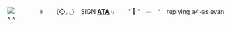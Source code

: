 ![](https://files.catbox.moe/dwbuom.jpg)
　　　　⊧　　（◇◞ ◟）　SIGN [**ATA**](https://evangarret.atabook.org/)
      ⤷　　 ' 🤕 '　┈　⁺　replying a4-as evan ^_^
